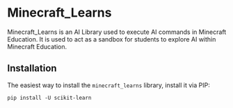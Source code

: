 # Minecraft_Learns
Minecraft_Learns is an AI Library used to execute AI commands in Minecraft Education.
It is used to act as a sandbox for students to explore AI within Minecraft Education.

## Installation
The easiest way to install the `minecraft_learns` library, install it via PIP:
```shell
pip install -U scikit-learn
```
